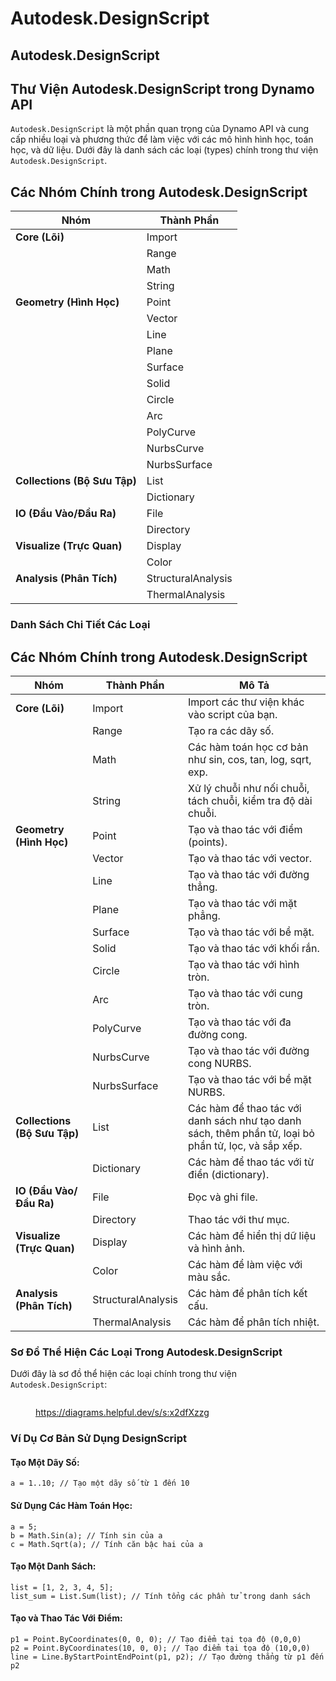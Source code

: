 # Autodesk.DesignScript

## Autodesk.DesignScript

## Thư Viện Autodesk.DesignScript trong Dynamo API

`Autodesk.DesignScript` là một phần quan trọng của Dynamo API và cung cấp nhiều loại và phương thức để làm việc với các mô hình hình học, toán học, và dữ liệu. Dưới đây là danh sách các loại (types) chính trong thư viện `Autodesk.DesignScript`.

## Các Nhóm Chính trong Autodesk.DesignScript

| **Nhóm**                     | **Thành Phần**     |
| ---------------------------- | ------------------ |
| **Core (Lõi)**               | Import             |
|                              | Range              |
|                              | Math               |
|                              | String             |
| **Geometry (Hình Học)**      | Point              |
|                              | Vector             |
|                              | Line               |
|                              | Plane              |
|                              | Surface            |
|                              | Solid              |
|                              | Circle             |
|                              | Arc                |
|                              | PolyCurve          |
|                              | NurbsCurve         |
|                              | NurbsSurface       |
| **Collections (Bộ Sưu Tập)** | List               |
|                              | Dictionary         |
| **IO (Đầu Vào/Đầu Ra)**      | File               |
|                              | Directory          |
| **Visualize (Trực Quan)**    | Display            |
|                              | Color              |
| **Analysis (Phân Tích)**     | StructuralAnalysis |
|                              | ThermalAnalysis    |

### Danh Sách Chi Tiết Các Loại

## Các Nhóm Chính trong Autodesk.DesignScript

| **Nhóm**                     | **Thành Phần**     | **Mô Tả**                                                                                            |
| ---------------------------- | ------------------ | ---------------------------------------------------------------------------------------------------- |
| **Core (Lõi)**               | Import             | Import các thư viện khác vào script của bạn.                                                         |
|                              | Range              | Tạo ra các dãy số.                                                                                   |
|                              | Math               | Các hàm toán học cơ bản như sin, cos, tan, log, sqrt, exp.                                           |
|                              | String             | Xử lý chuỗi như nối chuỗi, tách chuỗi, kiểm tra độ dài chuỗi.                                        |
| **Geometry (Hình Học)**      | Point              | Tạo và thao tác với điểm (points).                                                                   |
|                              | Vector             | Tạo và thao tác với vector.                                                                          |
|                              | Line               | Tạo và thao tác với đường thẳng.                                                                     |
|                              | Plane              | Tạo và thao tác với mặt phẳng.                                                                       |
|                              | Surface            | Tạo và thao tác với bề mặt.                                                                          |
|                              | Solid              | Tạo và thao tác với khối rắn.                                                                        |
|                              | Circle             | Tạo và thao tác với hình tròn.                                                                       |
|                              | Arc                | Tạo và thao tác với cung tròn.                                                                       |
|                              | PolyCurve          | Tạo và thao tác với đa đường cong.                                                                   |
|                              | NurbsCurve         | Tạo và thao tác với đường cong NURBS.                                                                |
|                              | NurbsSurface       | Tạo và thao tác với bề mặt NURBS.                                                                    |
| **Collections (Bộ Sưu Tập)** | List               | Các hàm để thao tác với danh sách như tạo danh sách, thêm phần tử, loại bỏ phần tử, lọc, và sắp xếp. |
|                              | Dictionary         | Các hàm để thao tác với từ điển (dictionary).                                                        |
| **IO (Đầu Vào/Đầu Ra)**      | File               | Đọc và ghi file.                                                                                     |
|                              | Directory          | Thao tác với thư mục.                                                                                |
| **Visualize (Trực Quan)**    | Display            | Các hàm để hiển thị dữ liệu và hình ảnh.                                                             |
|                              | Color              | Các hàm để làm việc với màu sắc.                                                                     |
| **Analysis (Phân Tích)**     | StructuralAnalysis | Các hàm để phân tích kết cấu.                                                                        |
|                              | ThermalAnalysis    | Các hàm để phân tích nhiệt.                                                                          |

### Sơ Đồ Thể Hiện Các Loại Trong Autodesk.DesignScript

Dưới đây là sơ đồ thể hiện các loại chính trong thư viện `Autodesk.DesignScript`:

&#x20;

<figure><img src="https://diagrams.helpful.dev/d/d:gsl8TDK8" alt=""><figcaption><p><a href="https://diagrams.helpful.dev/s/s:x2dfXzzg">https://diagrams.helpful.dev/s/s:x2dfXzzg</a></p></figcaption></figure>

### Ví Dụ Cơ Bản Sử Dụng DesignScript

#### Tạo Một Dãy Số:

```designscript
a = 1..10; // Tạo một dãy số từ 1 đến 10
```

#### Sử Dụng Các Hàm Toán Học:

```designscript
a = 5;
b = Math.Sin(a); // Tính sin của a
c = Math.Sqrt(a); // Tính căn bậc hai của a
```

#### Tạo Một Danh Sách:

```designscript
list = [1, 2, 3, 4, 5];
list_sum = List.Sum(list); // Tính tổng các phần tử trong danh sách
```

#### Tạo và Thao Tác Với Điểm:

```designscript
p1 = Point.ByCoordinates(0, 0, 0); // Tạo điểm tại tọa độ (0,0,0)
p2 = Point.ByCoordinates(10, 0, 0); // Tạo điểm tại tọa độ (10,0,0)
line = Line.ByStartPointEndPoint(p1, p2); // Tạo đường thẳng từ p1 đến p2
```
